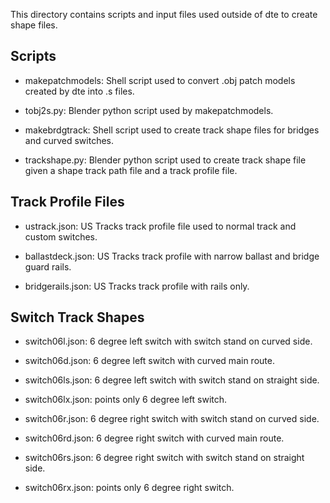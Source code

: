 This directory contains scripts and input files used outside of dte to create
shape files.

## Scripts

- makepatchmodels: Shell script used to convert .obj patch models created
by dte into .s files.

- tobj2s.py: Blender python script used by makepatchmodels.

- makebrdgtrack: Shell script used to create track shape files for bridges
and curved switches.

- trackshape.py: Blender python script used to create track shape file given
a shape track path file and a track profile file.

## Track Profile Files

- ustrack.json: US Tracks track profile file used to normal track and
custom switches.

- ballastdeck.json: US Tracks track profile with narrow ballast and bridge
guard rails.

- bridgerails.json: US Tracks track profile with rails only.

## Switch Track Shapes

- switch06l.json: 6 degree left switch with switch stand on curved side.

- switch06d.json: 6 degree left switch with curved main route.

- switch06ls.json: 6 degree left switch with switch stand on straight side.

- switch06lx.json: points only 6 degree left switch.

- switch06r.json: 6 degree right switch with switch stand on curved side.

- switch06rd.json: 6 degree right switch with curved main route.

- switch06rs.json: 6 degree right switch with switch stand on straight side.

- switch06rx.json: points only 6 degree right switch.


